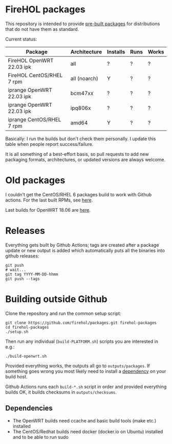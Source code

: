 # FireHOL packages

This repository is intended to provide
[pre-built packages](https://github.com/firehol/packages/releases/latest)
for distributions that do not have them as standard.

Current status:

Package                   | Architecture     |  Installs  |  Runs  |  Works
------------------------- | ---------------- | ---------- | ------ | -------
FireHOL OpenWRT 22.03 ipk | all              |     ?      |   ?    |    ?
FireHOL CentOS/RHEL 7 rpm | all (noarch)     |     Y      |   ?    |    ?
iprange OpenWRT 22.03 ipk | bcm47xx          |     ?      |   ?    |    ?
iprange OpenWRT 22.03 ipk | ipq806x          |     ?      |   ?    |    ?
iprange CentOS/RHEL 7 rpm | amd64            |     Y      |   ?    |    ?

Basically: I run the builds but don't check them personally. I update this
table when people report success/failure.

It is all something of a best-effort basis, so pull requests to add new
packaging formats, architectures, or updated versions are always welcome.

# Old packages

I couldn't get the CentOS/RHEL 6 packages build to work with Github
actions. For the last built RPMs, see
[here](https://github.com/firehol/packages/releases/tag/2020-03-19-1724).

Last builds for OpenWRT 18.06 are
[here](https://github.com/firehol/packages/releases/tag/2020-02-18-0552).

# Releases

Everything gets built by Github Actions; tags are created after a package
update or new output is added which automatically puts all the
binaries into github releases:

~~~~
git push
# wait...
git tag YYYY-MM-DD-hhmm
git push --tags
~~~~

# Building outside Github

Clone the repository and run the common setup script:

~~~~
git clone https://github.com/firehol/packages.git firehol-packages
cd firehol-packages
./setup.sh
~~~~

Then run any individual (`build-PLATFORM.sh`) scripts you are interested
in e.g.:

~~~~
./build-openwrt.sh
~~~~

Provided everything works, the outputs all go to `outputs/packages`.
If something goes wrong you most likely need to install a
[dependency](#dependencies) on your build host.

Github Actions runs each `build-*.sh` script in order and provided
everything builds OK, it builds checksums in `outputs/checksums`.

## Dependencies

* The OpenWRT builds need ccache and basic build tools (make etc.) installed
* The CentOS/Redhat builds need docker (docker.io on Ubuntu) installed
  and to be able to run sudo
